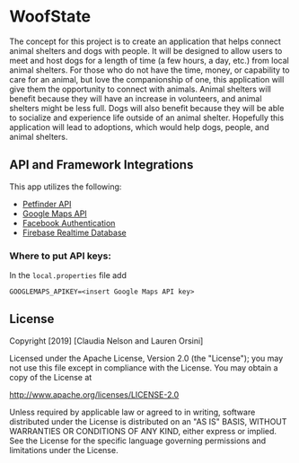 # WoofState
The concept for this project is to create an application that helps connect animal shelters and dogs with people. It will be designed to allow users to meet and host dogs for a length of time (a few hours, a day, etc.) from local animal shelters. For those who do not have the time, money, or capability to care for an animal, but love the companionship of one, this application will give them the opportunity to connect with animals. Animal shelters will benefit because they will have an increase in volunteers, and animal shelters might be less full. Dogs will also benefit because they will be able to socialize and experience life outside of an animal shelter. Hopefully this application will lead to adoptions, which would help dogs, people, and animal shelters.

## API and Framework Integrations
This app utilizes the following: 
- [Petfinder API](https://www.petfinder.com/developers/)
- [Google Maps API](https://cloud.google.com/maps-platform/) 
- [Facebook Authentication](https://developers.facebook.com/docs/facebook-login/android)
- [Firebase Realtime Database](https://firebase.google.com/docs/database/)

### Where to put API keys:
In the ```local.properties``` file add
```
GOOGLEMAPS_APIKEY=<insert Google Maps API key>
```

## License
Copyright [2019] [Claudia Nelson and Lauren Orsini]

Licensed under the Apache License, Version 2.0 (the "License"); you may not use this file except in compliance with the License. You may obtain a copy of the License at

http://www.apache.org/licenses/LICENSE-2.0

Unless required by applicable law or agreed to in writing, software distributed under the License is distributed on an "AS IS" BASIS, WITHOUT WARRANTIES OR CONDITIONS OF ANY KIND, either express or implied. See the License for the specific language governing permissions and limitations under the License.
